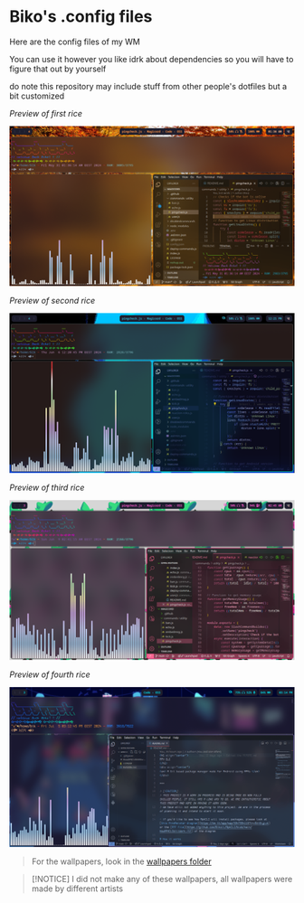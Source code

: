 # Biko's .config files
Here are the config files of my WM

You can use it however you like 
idrk about dependencies so you will have to figure that out by yourself

do note this repository may include stuff from other people's dotfiles but a bit customized

*Preview of first rice*


<img src=https://raw.githubusercontent.com/Bikoil/dotfiles/main/Rice.png>


*Preview of second rice*


<img src=https://raw.githubusercontent.com/Bikoil/dotfiles/main/Rice2.png>

*Preview of third rice*


<img src=https://raw.githubusercontent.com/Bikoil/dotfiles/main/Rice3.png>

*Preview of fourth rice*


<img src=https://raw.githubusercontent.com/Bikoil/dotfiles/main/Rice4.png>


> For the wallpapers, look in the [wallpapers folder](https://github.com/Bikoil/dotfiles/tree/main/Wallpapers)

> [!NOTICE]
> I did not make any of these wallpapers, all wallpapers were made by different artists
